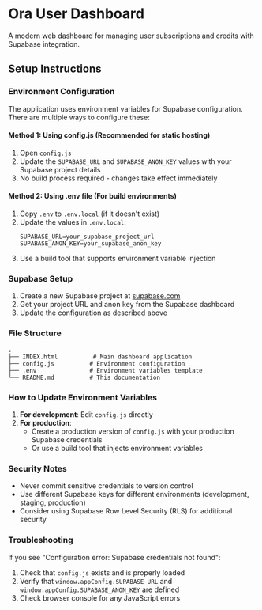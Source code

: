 # Ora User Dashboard

A modern web dashboard for managing user subscriptions and credits with Supabase integration.

## Setup Instructions

### Environment Configuration

The application uses environment variables for Supabase configuration. There are multiple ways to configure these:

#### Method 1: Using config.js (Recommended for static hosting)
1. Open `config.js`
2. Update the `SUPABASE_URL` and `SUPABASE_ANON_KEY` values with your Supabase project details
3. No build process required - changes take effect immediately

#### Method 2: Using .env file (For build environments)
1. Copy `.env` to `.env.local` (if it doesn't exist)
2. Update the values in `.env.local`:
   ```
   SUPABASE_URL=your_supabase_project_url
   SUPABASE_ANON_KEY=your_supabase_anon_key
   ```
3. Use a build tool that supports environment variable injection

### Supabase Setup

1. Create a new Supabase project at [supabase.com](https://supabase.com)
2. Get your project URL and anon key from the Supabase dashboard
3. Update the configuration as described above

### File Structure

```
.
├── INDEX.html          # Main dashboard application
├── config.js          # Environment configuration
├── .env               # Environment variables template
└── README.md          # This documentation
```

### How to Update Environment Variables

1. **For development**: Edit `config.js` directly
2. **For production**: 
   - Create a production version of `config.js` with your production Supabase credentials
   - Or use a build tool that injects environment variables

### Security Notes

- Never commit sensitive credentials to version control
- Use different Supabase keys for different environments (development, staging, production)
- Consider using Supabase Row Level Security (RLS) for additional security

### Troubleshooting

If you see "Configuration error: Supabase credentials not found":
1. Check that `config.js` exists and is properly loaded
2. Verify that `window.appConfig.SUPABASE_URL` and `window.appConfig.SUPABASE_ANON_KEY` are defined
3. Check browser console for any JavaScript errors